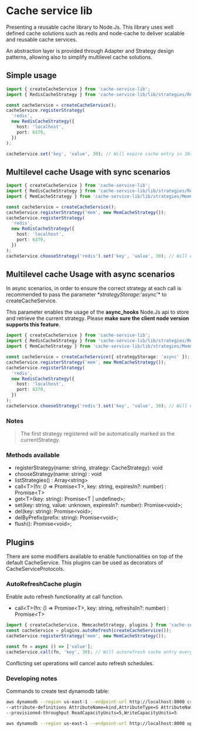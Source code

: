 # Cache service lib

Presenting a reusable cache library to Node.Js. This library uses well defined cache solutions such as redis and node-cache to deliver scalable and reusable cache services.

An abstraction layer is provided through Adapter and Strategy design patterns, allowing also to simplify multilevel cache solutions.

## Simple usage

```typescript
import { createCacheService } from 'cache-service-lib';
import { RedisCacheStrategy } from 'cache-service-lib/lib/strategies/RedisCacheStrategy';

const cacheService = createCacheService();
cacheService.registerStrategy(
  'redis',
  new RedisCacheStrategy({
    host: 'localhost',
    port: 6379,
  })
);

cacheService.set('key', 'value', 30); // Will expire cache entry in 30s
```

## Multilevel cache Usage with sync scenarios

```typescript
import { createCacheService } from 'cache-service-lib';
import { RedisCacheStrategy } from 'cache-service-lib/lib/strategies/RedisCacheStrategy';
import { MemCacheStrategy } from 'cache-service-lib/lib/strategies/MemCacheStrategy';

const cacheService = createCacheService();
cacheService.registerStrategy('mem', new MemCacheStrategy());
cacheService.registerStrategy(
  'redis',
  new RedisCacheStrategy({
    host: 'localhost',
    port: 6379,
  })
);
cacheService.chooseStrategy('redis').set('key', 'value', 30); // Will expire cache entry in 30s
```

## Multilevel cache Usage with async scenarios

In async scenarios, in order to ensure the correct strategy at each call is recommended to pass the parameter \*_strategyStorage_:'async'\* to createCacheService.

This parameter enables the usage of the **async_hooks** Node.Js api to store and retrieve the current strategy. Please **make sure the client node version supports this feature**.

```typescript
import { createCacheService } from 'cache-service-lib';
import { RedisCacheStrategy } from 'cache-service-lib/lib/strategies/RedisCacheStrategy';
import { MemCacheStrategy } from 'cache-service-lib/lib/strategies/MemCacheStrategy';

const cacheService = createCacheService({ strategyStorage: 'async' });
cacheService.registerStrategy('mem', new MemCacheStrategy());
cacheService.registerStrategy(
  'redis',
  new RedisCacheStrategy({
    host: 'localhost',
    port: 6379,
  })
);
cacheService.chooseStrategy('redis').set('key', 'value', 30); // Will expire cache entry in 30s
```

### Notes

> The first strategy registered will be automatically marked as the currentStrategy.

### Methods available

- registerStrategy(name: string, strategy: CacheStrategy): void
- chooseStrategy(name: string) : void
- listStrategies() : Array\<string\>
- call\<T\>(fn: () => Promise\<T\>, key: string, expiresIn?: number) : Promise\<T\>
- get\<T\>(key: string): Promise<T | undefined>;
- set(key: string, value: unknown, expiresIn?: number): Promise\<void\>;
- del(key: string): Promise\<void\>;
- delByPrefix(prefix: string): Promise\<void\>;
- flush(): Promise\<void\>;

## Plugins

There are some modifiers available to enable functionalities on top of the default CacheService. This plugins can be used as decorators of CacheServiceProtocols.

### AutoRefreshCache plugin

Enable auto refresh functionality at call function.

- call\<T\>(fn: () => Promise\<T\>, key: string, refreshsIn?: number) : Promise\<T\>

```typescript
import { createCacheService, MemcacheStrategy, plugins } from 'cache-service-lib';
const cacheService = plugins.autoRefresh(createCacheService());
cacheService.registerStrategy('mem', new MemCacheStrategy());

const fn = async () => ['value'];
cacheService.call(fn, 'key', 30); // Will autorefresh cache entry every 30s
```

Conflicting set operations will cancel auto refresh schedules.

### Developing notes

Commands to create test dynamodb table:

```bash
aws dynamodb --region us-east-1 --endpoint-url http://localhost:8000 create-table --table-name table-1 \
--attribute-definitions AttributeName=kind,AttributeType=S AttributeName=key,AttributeType=S --key-schema AttributeName=kind,KeyType=HASH AttributeName=key,KeyType=RANGE \
--provisioned-throughput ReadCapacityUnits=5,WriteCapacityUnits=5

aws dynamodb --region us-east-1 --endpoint-url http://localhost:8000 update-time-to-live --table-name table-1 --time-to-live-specification "Enabled=true, AttributeName=ttl"
```
